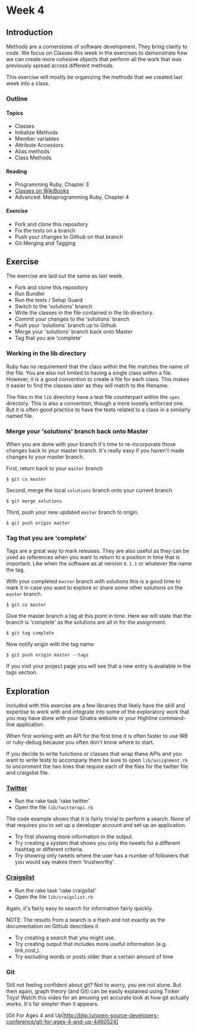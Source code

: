 # Week 4

## Introduction

Methods are a cornerstone of software development. They bring clarity to code. We focus on Classes this week in the exercises to demonstrate how we can create more cohesive objects that perform all the work that was previously spread across different methods.

This exercise will mostly be organizing the methods that we created last week into a class.

### Outline

#### Topics

* Classes
* Initialize Methods
* Member variables
* Attribute Accessors
* Alias methods
* Class Methods

#### Reading

* Programming Ruby, Chapter 3
* [Classes on WikiBooks](http://en.wikibooks.org/wiki/Ruby_Programming/Syntax/Classes)
* Advanced: Metaprogramming Ruby, Chapter 4

#### Exercise

* Fork and clone this repository
* Fix the tests on a branch
* Push your changes to Github on that branch
* Git Merging and Tagging


## Exercise

The exercise are laid out the same as last week.

* Fork and clone this repository
* Run Bundler
* Run the tests / Setup Guard
* Switch to the 'solutions' branch
* Write the classes in the file contained in the lib directory.
* Commit your changes to the 'solutions' branch
* Push your 'solutions' branch up to Github
* Merge your 'solutions' branch back onto Master
* Tag that you are 'complete'

### Working in the lib directory

Ruby has no requirement that the class within the file matches the name of the file. You are also not limited to having a single class within a file. However, it is a good convention to create a file for each class. This makes it easier to find the classes later as they will match to the filename.

The files in the `lib` directory have a test file counterpart within the `spec` directory. This is also a convention, though a more loosely enforced one. But it is often good practice to have the tests related to a class in a similarly named file.

### Merge your 'solutions' branch back onto Master

When you are done with your branch it's time to re-incorporate those changes back to your master branch. It's really easy if you haven't made changes to your master branch.

First, return back to your `master` branch

    $ git co master

Second, merge the local `solutions` branch onto your current branch
    
    $ git merge solutions
    
Third, push your new updated `master` branch to origin.

    $ git push origin master
  
### Tag that you are 'complete'

Tags are a great way to mark releases. They are also useful as they can be used as references when you want to return to a position in time that is important. Like when the software as at version `0.1.1` or whatever the name the tag.

With your completed `master` branch with solutions this is a good time to mark it in case you want to explore or share some other solutions on the `master` branch.

    $ git co master
    
Give the master branch a tag at this point in time. Here we will state that the branch is 'complete' as the solutions are all in for the assignment.

    $ git tag complete
    
Now notify origin with the tag name:

    $ git push origin master --tags
    
If you visit your project page you will see that a new entry is available in the tags section.

## Exploration

Included with this exercise are a few libraries that likely have the skill and expertise to work with and integrate into some of the exploratory work that you
may have done with your Sinatra website or your Highline command-line application.

When first working with an API for the first time it is often faster to use IRB or ruby-debug because you often don't know where to start.

If you decide to write functions or classes that wrap these APIs and you want to write tests to accompany them be sure to open `lib/assignment.rb` to uncomment the two lines that require each of the files for the twitter file and craigslist file.

### [Twitter](https://github.com/jnunemaker/twitter)

* Run the rake task 'rake twitter'
* Open the file `lib/twitterapi.rb`

The code example shows that it is fairly trivial to perform a search. None of that requires you to set up a developer account and set up an application.

* Try first showing more information in the output.
* Try creating a system that shows you only the tweets for a different hashtag or different criteria.
* Try showing only tweets where the user has a number of followers that you would say makes them 'trustworthy'.

### [Craigslist](https://github.com/threetrieslater/craigler)

* Run the rake task 'rake craigslist'
* Open the file `lib/craigslist.rb`

Again, it's fairly easy to search for information fairly quickly.

NOTE: The results from a search is a Hash and not exactly as the documentation on Github describes it.

* Try creating a search that you might use.
* Try creating output that includes more useful information (e.g. link,cost,).
* Try excluding words or posts older than a certain amount of time

### Git

Still not feeling confident about git? Not to worry, you are not alone. But then again, graph theory (and Git) can be easily explained using Tinker Toys! Watch this video for an amusing yet accurate look at how git actually works. It's far simpler than it appears.

[Git For Ages 4 and Up|http://blip.tv/open-source-developers-conference/git-for-ages-4-and-up-4460524]
